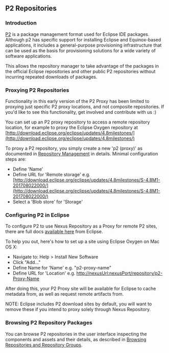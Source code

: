 <!--

    Sonatype Nexus (TM) Open Source Version
    Copyright (c) 2017-present Sonatype, Inc.
    All rights reserved. Includes the third-party code listed at http://links.sonatype.com/products/nexus/oss/attributions.

    This program and the accompanying materials are made available under the terms of the Eclipse Public License Version 1.0,
    which accompanies this distribution and is available at http://www.eclipse.org/legal/epl-v10.html.

    Sonatype Nexus (TM) Professional Version is available from Sonatype, Inc. "Sonatype" and "Sonatype Nexus" are trademarks
    of Sonatype, Inc. Apache Maven is a trademark of the Apache Software Foundation. M2eclipse is a trademark of the
    Eclipse Foundation. All other trademarks are the property of their respective owners.

-->
## P2 Repositories

### Introduction

[P2](http://www.eclipse.org/equinox/p2/) is a package management format used for Eclipse IDE packages. Although p2 has 
specific support for installing Eclipse and Equinox-based applications, it includes a general-purpose provisioning 
infrastructure that can be used as the basis for provisioning solutions for a wide variety of software applications.

This allows the repository manager to take advantage of the packages in the official Eclipse repositories and other
public P2 repositories without incurring repeated downloads of packages.

### Proxying P2 Repositories

Functionality in this early version of the P2 Proxy has been limited to proxying just specific P2 proxy locations, and 
not composite repositories. If you'd like to see this functionality, get involved and contribute with us :)

You can set up an P2 proxy repository to access a remote repository location, for example to proxy the Eclipse Oxygen
repository at [http://download.eclipse.org/eclipse/updates/4.8milestones/](http://download.eclipse.org/eclipse/updates/4.8milestones/)

To proxy a P2 repository, you simply create a new 'p2 (proxy)' as documented in 
[Repository Management](https://help.sonatype.com/display/NXRM3/Configuration#Configuration-RepositoryManagement) in
details. Minimal configuration steps are:

- Define 'Name'
- Define URL for 'Remote storage' e.g. [http://download.eclipse.org/eclipse/updates/4.8milestones/S-4.8M1-201708022000/](http://download.eclipse.org/eclipse/updates/4.8milestones/S-4.8M1-201708022000/)
- Select a 'Blob store' for 'Storage'

### Configuring P2 in Eclipse

To configure P2 to use Nexus Repository as a Proxy for remote P2 sites, there are full docs [available here](http://help.eclipse.org/oxygen/index.jsp?topic=/org.eclipse.platform.doc.user/tasks/tasks-127.htm) from Eclipse.

To help you out, here's how to set up a site using Eclipse Oxygen on Mac OS X:

- Navigate to: Help > Install New Software
- Click "Add..."
- Define Name for 'Name' e.g. "p2-proxy-name"
- Define URL for 'Location' e.g. [http://nexusUrl:nexusPort/repository/p2-Proxy-Name](http://nexusUrl:nexusPort/repository/p2-Proxy-Name)

After doing this, your P2 Proxy site will be available for Eclipse to cache metadata from, as well as request remote artifacts from. 

NOTE: Eclipse includes P2 download sites by default, you will want to remove these if you intend to proxy solely through Nexus Repository.

### Browsing P2 Repository Packages

You can browse P2 repositories in the user interface inspecting the components and assets and their details, as
described in [Browsing Repositories and Repository Groups](https://help.sonatype.com/display/NXRM3/Browsing+Repositories+and+Repository+Groups).
